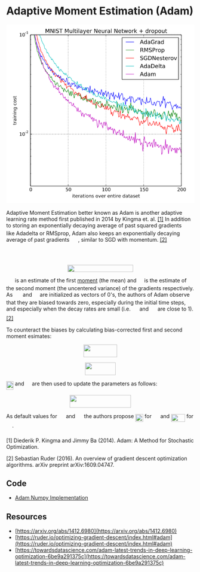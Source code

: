 # Adaptive Moment Estimation (Adam)

![Adam Example](doc/adam_example.PNG)

Adaptive Moment Estimation better known as Adam is another adaptive learning rate method first published in 2014 by Kingma et. al. <a href="#citation1">[1]</a> In addition to storing an exponentially decaying average of past squared gradients <img src="tex/3e3c6ee78813607a4d976d92c19dd36e.svg?invert_in_darkmode" align=middle width=12.93385829999999pt height=14.15524440000002pt/> like Adadelta or RMSprop, Adam also keeps an exponentially decaying average of past gradients <img src="tex/ddb44cc6d9b5fa907d7e2d60daed1bca.svg?invert_in_darkmode" align=middle width=19.398893249999993pt height=14.15524440000002pt/>, similar to SGD with momentum. <a href="#citation2">[2]</a>

<p align="center"><img src="tex/b65d13242f56b3410177b1401dd8b7e8.svg?invert_in_darkmode" align=middle width=186.52399425pt height=16.438356pt/></p>

<p align="center"><img src="tex/824123b152beebd863c67856d33ed802.svg?invert_in_darkmode" align=middle width=175.77045585pt height=18.312383099999998pt/></p>

<img src="tex/ddb44cc6d9b5fa907d7e2d60daed1bca.svg?invert_in_darkmode" align=middle width=19.398893249999993pt height=14.15524440000002pt/> is an estimate of the first [moment](https://en.wikipedia.org/wiki/Moment_(mathematics)) (the mean) and <img src="tex/3e3c6ee78813607a4d976d92c19dd36e.svg?invert_in_darkmode" align=middle width=12.93385829999999pt height=14.15524440000002pt/> is the estimate of the second moment (the uncentered variance) of the gradients respectively. As <img src="tex/ddb44cc6d9b5fa907d7e2d60daed1bca.svg?invert_in_darkmode" align=middle width=19.398893249999993pt height=14.15524440000002pt/> and <img src="tex/3e3c6ee78813607a4d976d92c19dd36e.svg?invert_in_darkmode" align=middle width=12.93385829999999pt height=14.15524440000002pt/> are initialized as vectors of 0's, the authors of Adam observe that they are biased towards zero, especially during the initial time steps, and especially when the decay rates are small (i.e. <img src="tex/15ef3b23ef739e47090fa0825bf9d390.svg?invert_in_darkmode" align=middle width=15.85051049999999pt height=22.831056599999986pt/> and <img src="tex/2cae3bbfffb6ab2858054ba28bfcba80.svg?invert_in_darkmode" align=middle width=15.85051049999999pt height=22.831056599999986pt/> are close to 1). <a href="#citation2">[2]</a>

To counteract the biases by calculating bias-corrected first and second moment esimates:

<p align="center"><img src="tex/f4bee786ed43433221a48b27a5ed87ec.svg?invert_in_darkmode" align=middle width=89.0938092pt height=33.85762545pt/></p>

<p align="center"><img src="tex/4ea6f1054f33b2fe4ccc258e940fdce1.svg?invert_in_darkmode" align=middle width=82.62875774999999pt height=33.85762545pt/></p>

<img src="tex/285dbe2a851d6e35501b39511115cd05.svg?invert_in_darkmode" align=middle width=19.398893249999993pt height=22.831056599999986pt/> and <img src="tex/f24bd5b399fcd2f1620d8978d4c3d069.svg?invert_in_darkmode" align=middle width=12.93385829999999pt height=22.831056599999986pt/> are then used to update the parameters as follows:

<p align="center"><img src="tex/2feec3f6a85bfa367ca19d5e6d7002e6.svg?invert_in_darkmode" align=middle width=163.22396145pt height=33.4857765pt/></p>

As default values for <img src="tex/15ef3b23ef739e47090fa0825bf9d390.svg?invert_in_darkmode" align=middle width=15.85051049999999pt height=22.831056599999986pt/> and <img src="tex/2cae3bbfffb6ab2858054ba28bfcba80.svg?invert_in_darkmode" align=middle width=15.85051049999999pt height=22.831056599999986pt/> the authors propose <img src="tex/1c22e0ed21fd53f1f1d04d22d5d21677.svg?invert_in_darkmode" align=middle width=21.00464354999999pt height=21.18721440000001pt/> for <img src="tex/15ef3b23ef739e47090fa0825bf9d390.svg?invert_in_darkmode" align=middle width=15.85051049999999pt height=22.831056599999986pt/> and <img src="tex/a53a375441275f24641fc239deb138cb.svg?invert_in_darkmode" align=middle width=37.44306224999999pt height=21.18721440000001pt/> for <img src="tex/2cae3bbfffb6ab2858054ba28bfcba80.svg?invert_in_darkmode" align=middle width=15.85051049999999pt height=22.831056599999986pt/>.

<p id="citation1">[1] Diederik P. Kingma and Jimmy Ba (2014). Adam: A Method for Stochastic Optimization.</p>

<p id="citation2">[2] Sebastian Ruder (2016). An overview of gradient descent optimization algorithms. arXiv preprint arXiv:1609.04747.</p>

## Code

- [Adam Numpy Implementation](code/adam.py)

## Resources

- [https://arxiv.org/abs/1412.6980](https://arxiv.org/abs/1412.6980)
- [https://ruder.io/optimizing-gradient-descent/index.html#adam](https://ruder.io/optimizing-gradient-descent/index.html#adam)
- [https://towardsdatascience.com/adam-latest-trends-in-deep-learning-optimization-6be9a291375c](https://towardsdatascience.com/adam-latest-trends-in-deep-learning-optimization-6be9a291375c)